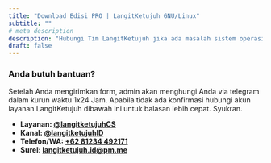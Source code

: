 ```yaml
---
title: "Download Edisi PRO | LangitKetujuh GNU/Linux"
subtitle: ""
# meta description
description: "Hubungi Tim LangitKetujuh jika ada masalah sistem operasi."
draft: false
---
```


### Anda butuh bantuan?
Setelah Anda mengirimkan form, admin akan menghungi Anda via telegram dalam kurun waktu 1x24 Jam. Apabila tidak ada konfirmasi hubungi akun layanan LangitKetujuh dibawah ini untuk balasan lebih cepat. Syukran.

* **Layanan: [@langitketujuhCS](tg:langitketujuhCS)**
* **Kanal: [@langitketujuhID](tg:langitketujuhID)**
* **Telefon/WA: [+62 81234 492171](whatsapp:+6281234492171)**
* **Surel: [langitketujuh.id@pm.me](mailto:langitketujuh.id@pm.me)**
